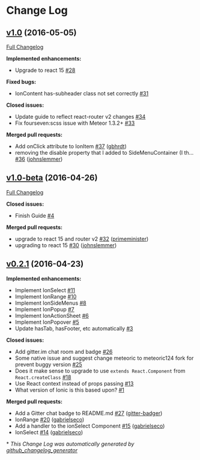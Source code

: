 # Change Log

## [v1.0](https://github.com/reactionic/reactionic/tree/v1.0) (2016-05-05)
[Full Changelog](https://github.com/reactionic/reactionic/compare/v1.0-beta...v1.0)

**Implemented enhancements:**

- Upgrade to react 15 [\#28](https://github.com/reactionic/reactionic/issues/28)

**Fixed bugs:**

- IonContent has-subheader class not set correctly [\#31](https://github.com/reactionic/reactionic/issues/31)

**Closed issues:**

- Update guide to reflect react-router v2 changes [\#34](https://github.com/reactionic/reactionic/issues/34)
- Fix fourseven:scss issue with Meteor 1.3.2+ [\#33](https://github.com/reactionic/reactionic/issues/33)

**Merged pull requests:**

- Add onClick attribute to IonItem [\#37](https://github.com/reactionic/reactionic/pull/37) ([gbhrdt](https://github.com/gbhrdt))
- removing the disable property that I added to SideMenuContainer \(I th… [\#36](https://github.com/reactionic/reactionic/pull/36) ([johnslemmer](https://github.com/johnslemmer))

## [v1.0-beta](https://github.com/reactionic/reactionic/tree/v1.0-beta) (2016-04-26)
[Full Changelog](https://github.com/reactionic/reactionic/compare/v0.2.1...v1.0-beta)

**Closed issues:**

- Finish Guide [\#4](https://github.com/reactionic/reactionic/issues/4)

**Merged pull requests:**

- upgrade to react 15 and router v2 [\#32](https://github.com/reactionic/reactionic/pull/32) ([primeminister](https://github.com/primeminister))
- upgrading to react 15 [\#30](https://github.com/reactionic/reactionic/pull/30) ([johnslemmer](https://github.com/johnslemmer))

## [v0.2.1](https://github.com/reactionic/reactionic/tree/v0.2.1) (2016-04-23)
**Implemented enhancements:**

- Implement IonSelect [\#11](https://github.com/reactionic/reactionic/issues/11)
- Implement IonRange [\#10](https://github.com/reactionic/reactionic/issues/10)
- Implement IonSideMenus [\#8](https://github.com/reactionic/reactionic/issues/8)
- Implement IonPopup [\#7](https://github.com/reactionic/reactionic/issues/7)
- Implement IonActionSheet [\#6](https://github.com/reactionic/reactionic/issues/6)
- Implement IonPopover [\#5](https://github.com/reactionic/reactionic/issues/5)
- Update hasTab, hasFooter, etc automatically [\#3](https://github.com/reactionic/reactionic/issues/3)

**Closed issues:**

- Add gitter.im chat room and badge [\#26](https://github.com/reactionic/reactionic/issues/26)
- Some native issue and suggest change meteoric to meteoric124 fork for prevent buggy version [\#25](https://github.com/reactionic/reactionic/issues/25)
- Does it make sense to upgrade to use `extends React.Component` from `React.createClass` [\#18](https://github.com/reactionic/reactionic/issues/18)
- Use React context instead of props passing [\#13](https://github.com/reactionic/reactionic/issues/13)
- What version of Ionic is this based upon? [\#1](https://github.com/reactionic/reactionic/issues/1)

**Merged pull requests:**

- Add a Gitter chat badge to README.md [\#27](https://github.com/reactionic/reactionic/pull/27) ([gitter-badger](https://github.com/gitter-badger))
- IonRange [\#20](https://github.com/reactionic/reactionic/pull/20) ([gabrielseco](https://github.com/gabrielseco))
- Add a handler to the ionSelect Component [\#15](https://github.com/reactionic/reactionic/pull/15) ([gabrielseco](https://github.com/gabrielseco))
- IonSelect [\#14](https://github.com/reactionic/reactionic/pull/14) ([gabrielseco](https://github.com/gabrielseco))



\* *This Change Log was automatically generated by [github_changelog_generator](https://github.com/skywinder/Github-Changelog-Generator)*